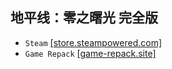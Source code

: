 ## 地平线：零之曙光 完全版
* `Steam` [[store.steampowered.com]](https://store.steampowered.com/app/1151640/Horizon_Zero_Dawn_Complete_Edition/)
* `Game Repack` [[game-repack.site]](https://game-repack.site/2022/08/02/722-horizon-zero-dawn-complete-edition-dlcs-multi20-from-48-4-gb-super-fast-install-dodi-repack/)